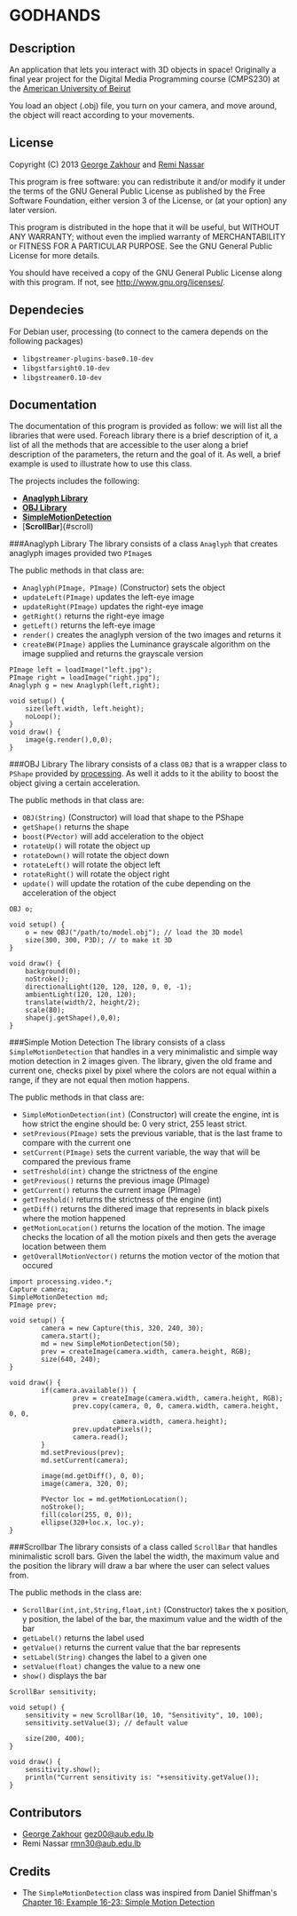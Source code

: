 GODHANDS
========

Description
-----------
An application that lets you interact with 3D objects in space!
Originally a final year project for the Digital Media Programming course (CMPS230) at the [American University of Beirut](http://aub.edu.lb)

You load an object (.obj) file, you turn on your camera, and move around, the object will react according to your movements.

License
-------
Copyright (C) 2013 [George Zakhour][3] and [Remi Nassar][2]

This program is free software: you can redistribute it and/or modify it under the terms of the GNU General Public License as published by the Free Software Foundation, either version 3 of the License, or (at your option) any later version.

This program is distributed in the hope that it will be useful,
but WITHOUT ANY WARRANTY; without even the implied warranty of
MERCHANTABILITY or FITNESS FOR A PARTICULAR PURPOSE.  See the
GNU General Public License for more details.

You should have received a copy of the GNU General Public License along with this program.  If not, see <http://www.gnu.org/licenses/>.

Dependecies
-----------
For Debian user, processing (to connect to the camera depends on the following packages)

- `libgstreamer-plugins-base0.10-dev`
- `libgstfarsight0.10-dev`
- `libgstreamer0.10-dev`


Documentation
-------------
The documentation of this program is provided as follow: we will list all the libraries that were used. Foreach library there is a brief description of it, a list of all the methods that are accessible to the user along a brief description of the parameters, the return and the goal of it. As well, a brief example is used to illustrate how to use this class.

The projects includes the following:

* [**Anaglyph Library**](#anaglyph)
* [**OBJ Library**](#obj)
* [**SimpleMotionDetection**](#motion)
* [**ScrollBar**]{#scroll)

###Anaglyph Library<a id="anaglyph"></a>
The library consists of a class `Anaglyph` that creates anaglyph images provided two `PImage`s 

The public methods in that class are:

- `Anaglyph(PImage, PImage)` (Constructor) sets the object
- `updateLeft(PImage)` updates the left-eye image
- `updateRight(PImage)` updates the right-eye image
- `getRight()` returns the right-eye image
- `getLeft()` returns the left-eye image
- `render()` creates the anaglyph version of the two images and returns it
- `createBW(PImage)` applies the Luminance grayscale algorithm on the image supplied and returns the grayscale version

```
PImage left = loadImage("left.jpg");
PImage right = loadImage("right.jpg");
Anaglyph g = new Anaglyph(left,right);

void setup() {
    size(left.width, left.height);
    noLoop();
}
void draw() {
    image(g.render(),0,0);
}
```

###OBJ Library<a id="obj"></a>
The library consists of a class `OBJ` that is a wrapper class to `PShape` provided by [processing][4]. As well it adds to it the ability to boost the object giving a certain acceleration.

The public methods in that class are:

- `OBJ(String)` (Constructor) will load that shape to the PShape
- `getShape()` returns the shape
- `boost(PVector)` will add acceleration to the object
- `rotateUp()` will rotate the object up
- `rotateDown()` will rotate the object down
- `rotateLeft()` will rotate the object left
- `rotateRight()` will rotate the object right
- `update()` will update the rotation of the cube depending on the acceleration of the object

```
OBJ o;

void setup() {
    o = new OBJ("/path/to/model.obj"); // load the 3D model
    size(300, 300, P3D); // to make it 3D
}

void draw() {
    background(0);
    noStroke();
    directionalLight(120, 120, 120, 0, 0, -1);
    ambientLight(120, 120, 120);
    translate(width/2, height/2);
    scale(80);
    shape(j.getShape(),0,0);
}
```

###Simple Motion Detection<a id="motion"></a>
The library consists of a class `SimpleMotionDetection` that handles in a very minimalistic and simple
way motion detection in 2 images given. The library, given the old frame and current one, checks
pixel by pixel where the colors are not equal within a range, if they are not equal then motion happens.

The public methods in that class are:

- `SimpleMotionDetection(int)` (Constructor) will create the engine, int is how strict the engine should be: 0 very strict, 255 least strict.
- `setPrevious(PImage)` sets the previous variable, that is the last frame to compare with the current one
- `setCurrent(PImage)` sets the current variable, the way that will be compared the previous frame
- `setTreshold(int)` change the strictness of the engine
- `getPrevious()` returns the previous image (PImage)
- `getCurrent()` returns the current image (PImage)
- `getTreshold()` returns the strictness of the engine (int)
- `getDiff()` returns the dithered image that represents in black pixels where the motion happened
- `getMotionLocation()` returns the location of the motion. The image checks the location of all the motion pixels and then gets the average location between them
- `getOverallMotionVector()` returns the motion vector of the motion that occured

```
import processing.video.*;
Capture camera;
SimpleMotionDetection md;
PImage prev;

void setup() {
        camera = new Capture(this, 320, 240, 30);
        camera.start();
        md = new SimpleMotionDetection(50);
        prev = createImage(camera.width, camera.height, RGB);
        size(640, 240);
}

void draw() {
        if(camera.available()) {
                prev = createImage(camera.width, camera.height, RGB);
                prev.copy(camera, 0, 0, camera.width, camera.height, 0, 0,
                          camera.width, camera.height);
                prev.updatePixels();
                camera.read();
        }
        md.setPrevious(prev);
        md.setCurrent(camera);

        image(md.getDiff(), 0, 0);
        image(camera, 320, 0);

        PVector loc = md.getMotionLocation();
        noStroke();
        fill(color(255, 0, 0));
        ellipse(320+loc.x, loc.y);
}
```

###Scrollbar<a id="scroll"></a>
The library consists of a class called `ScrollBar` that handles minimalistic scroll bars. Given the label
the width, the maximum value and the position the library will draw a bar where the user can select values
from.

The public methods in the class are:

- `ScrollBar(int,int,String,float,int)` (Constructor) takes the x position, y position, the label of the bar, the maximum value and the width of the bar
- `getLabel()` returns the label used
- `getValue()` returns the current value that the bar represents
- `setLabel(String)` changes the label to a given one
- `setValue(float)` changes the value to a new one
- `show()` displays the bar


```
ScrollBar sensitivity;

void setup() {
    sensitivity = new ScrollBar(10, 10, "Sensitivity", 10, 100);
    sensitivity.setValue(3); // default value

    size(200, 400);
}

void draw() {
    sensitivity.show();
    println("Current sensitivity is: "+sensitivity.getValue());
}

```


Contributors
------------
- [George Zakhour][3] [gez00@aub.edu.lb][1]
- Remi Nassar [rmn30@aub.edu.lb][2]


Credits
-------
- The `SimpleMotionDetection` class was inspired from Daniel Shiffman's [Chapter 16: Example 16-23: Simple Motion Detection](http://www.learningprocessing.com/examples/chapter-16/example-16-13/)




[1]: mailto:gez00@aub.edu.lb    "George Zakhour"
[2]: mailto:rmn30@aub.edu.lb    "Remi Nassar"
[3]: http://george.zakhour.me   "George Zakhour"
[4]: http://processing.org      "Processing"
